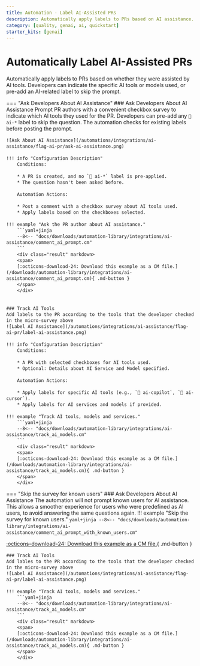 ```yaml
---
title: Automation - Label AI-Assisted PRs
description: Automatically apply labels to PRs based on AI assistance.
category: [quality, genai, ai, quickstart]
starter_kits: [genai]
---
```

# Automatically Label AI-Assisted PRs
<!-- --8<-- [start:example]-->
Automatically apply labels to PRs based on whether they were assisted by AI tools. Developers can indicate the specific AI tools or models used, or pre-add an AI-related label to skip the prompt.

=== "Ask Developers About AI Assistance"
    ### Ask Developers About AI Assistance
    Prompt PR authors with a convenient checkbox survey to indicate which AI tools they used for the PR. Developers can pre-add any `🤖 ai-*` label to skip the question. The automation checks for existing labels before posting the prompt.

    ![Ask About AI Assistance](/automations/integrations/ai-assistance/flag-ai-pr/ask-ai-assistance.png)

    !!! info "Configuration Description"
        Conditions:

        * A PR is created, and no `🤖 ai-*` label is pre-applied.
        * The question hasn't been asked before.

        Automation Actions:

        * Post a comment with a checkbox survey about AI tools used.
        * Apply labels based on the checkboxes selected.

    !!! example "Ask the PR author about AI assistance."
        ```yaml+jinja
        --8<-- "docs/downloads/automation-library/integrations/ai-assistance/comment_ai_prompt.cm"
        ```
        <div class="result" markdown>
        <span>
        [:octicons-download-24: Download this example as a CM file.](/downloads/automation-library/integrations/ai-assistance/comment_ai_prompt.cm){ .md-button }
        </span>
        </div>


    ### Track AI Tools
    Add labels to the PR according to the tools that the developer checked in the micro-survey above
    ![Label AI Assistance](/automations/integrations/ai-assistance/flag-ai-pr/label-ai-assistance.png)

    !!! info "Configuration Description"
        Conditions:

        * A PR with selected checkboxes for AI tools used.
        * Optional: Details about AI Service and Model specified.

        Automation Actions:

        * Apply labels for specific AI tools (e.g., `🤖 ai-copilot`, `🤖 ai-cursor`).
        * Apply labels for AI services and models if provided.

    !!! example "Track AI tools, models and services."
        ```yaml+jinja
        --8<-- "docs/downloads/automation-library/integrations/ai-assistance/track_ai_models.cm"
        ```
        <div class="result" markdown>
        <span>
        [:octicons-download-24: Download this example as a CM file.](/downloads/automation-library/integrations/ai-assistance/track_ai_models.cm){ .md-button }
        </span>
        </div>

=== "Skip the survey for known users"
    ### Ask Developers About AI Assistance
    The automation will not prompt known users for AI assistance. This allows a smoother experience for users who were predefined as AI users, to avoid answering the same questions again. 
    !!! example "Skip the survey for known users."
        ```yaml+jinja
        --8<-- "docs/downloads/automation-library/integrations/ai-assistance/comment_ai_prompt_with_known_users.cm"
        ```
        <div class="result" markdown>
        <span>
        [:octicons-download-24: Download this example as a CM file.](/downloads/automation-library/integrations/ai-assistance/comment_ai_prompt_with_known_users.cm){ .md-button }
        </span>
        </div>

    ### Track AI Tools
    Add lables to the PR according to the tools that the developer checked in the micro-survey above
    ![Label AI Assistance](/automations/integrations/ai-assistance/flag-ai-pr/label-ai-assistance.png)

    !!! example "Track AI tools, models and services."
        ```yaml+jinja
        --8<-- "docs/downloads/automation-library/integrations/ai-assistance/track_ai_models.cm"
        ```
        <div class="result" markdown>
        <span>
        [:octicons-download-24: Download this example as a CM file.](/downloads/automation-library/integrations/ai-assistance/track_ai_models.cm){ .md-button }
        </span>
        </div>
    
<!-- --8<-- [end:example]-->
